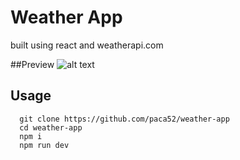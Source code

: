 # Weather App
built using react and weatherapi.com

##Preview
![alt text]([https://github.com/paca52/weather-app/preview.png](https://github.com/paca52/weather-app/blob/main/preview.png))

## Usage
```
  git clone https://github.com/paca52/weather-app
  cd weather-app
  npm i
  npm run dev
```
